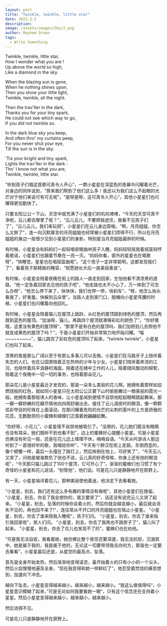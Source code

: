 ```yaml
---
layout: post
title: "Twinkle, twinkle, little star"
date: 2021-2-2
description: 
image: /assets/images/Sky/2.png
author: Mayhem Drown
tags: 
  - Write Something
---
```

Twinkle, twinkle, little star, <br>
How I wonder what you are ! <br>
Up above the world so high, <br>
Like a diamond in the sky. 

<!--break-->

When the blazing sun is gone, <br>
When he nothing shines upon, <br>
Then you show your little light, <br>
Twinkle, twinkle, all the night. 

Then the trav'ller in the dark, <br>
Thanks you for your tiny spark, <br>
He could not see which way to go, <br>
If you did not twinkle so.

In the dark blue sky you keep, <br>
And often thro' my curtains peep, <br>
For you never shut your eye, <br>
Till the sun is in the sky.

'Tis your bright and tiny spark, <br>
Lights the trav'ller in the dark : <br>
Tho' I know not what you are, <br>
Twinkle, twinkle, little star.

“听到孩子们唱这首歌可真令人开心”，一颗小星星在深蓝色的夜幕中闪耀着光芒，对身边的同伴说到，“原来我们帮到了他们这么多！我还以为我们这么不起眼的光芒对于他们来说可有可无呢”。“是呀是呀，这可真令人开心”，其他小星星们也闪耀得更加勤快了。

只要太阳公公一下山，天空中就充满了小星星们的叽叽喳喳，“今天的天空可真干净呢，云儿都去哪里了呢？”，“云儿云儿，不要把我遮住，我看不见孩子们了”，“云儿云儿，我们来玩把”，小星星们在云儿身边穿梭。“啊，月亮姐姐，你怎么又胖了”，连一向沉默寡言的月亮姐姐也经常被小星星们烦得不行，所以在月亮姐姐的身边一般很少见到小星星们的身影，特别是当月亮姐姐最胖的时候。

有时候，小星星会和妈妈们一起轻唱安眠曲哄孩子入睡，妈妈轻轻摇晃着摇篮轻哼着歌谣，小星星们也跟着节奏在一亮一灭。“妈妈你看，窗外的星星也在唱歌呀”，“快睡觉，星星也在唱摇篮曲呢”。“这个孩子一定非常聪明，这都发现我们了”，看着孩子那精致的睡容，“祝愿她长大后一直美丽善良”。

有时候，小星星会陪着夜晚在街上的路人一直走到回家，生怕他看不清漆黑的道路，“他一定急着回家去见他的孩子吧”，“他走路也太不小心了，万一摔到了可怎么办呀”，“他怎么停下来了，快快快，我们也停一停，快刹车”，“呀，他怎么抬头看我了，好害羞，快躲到云朵里”。当路人走到家门口，脱帽向小星星弯腰的时候，小星星们也闪耀着向他回礼。

有时候，小星星会陪着猫儿在屋顶上跳跃，从红色的屋顶跳到绿色的屋顶，然后再跳到蓝色的屋顶。“加油呀，猫儿，再跳四个屋顶就凑够彩虹的颜色了”，“你好傻哦，这里没有黄色的屋顶呀”，“那里不是有白色的屋顶吗，我们加把劲儿去照他不就变成黄色的屋顶了吗？”，于是小星星们开始非常努力地开始闪耀。“喵~~~~~~~~~”，猫儿跳完了彩虹色的屋顶叫了起来，“twinkle twinkle”，小星星们也叫了起来。

漆黑的夜是那么广阔以至于有那么多事儿可以去做。小星星们在马路牙子上陪伴着失恋的人们，也在公园里陪着正在热吻的少年与少女。小星星们陪伴着奔流的江河，也陪伴着风平浪静的海面，陪着还在楼中工作的人儿，陪着随风飘动的柳絮，陪着这个夜晚中一切一切的事务，也陪着那朵花儿。

那朵花儿是小星星最近才发现的，那是一朵多么美丽的花儿啊。她拥有着那样如焰燃烧般的红色，就如同小星星只在太阳公公正要下山时偷偷撇过一眼美丽的霞光一般。她拥有着那般诱人的香味，让小星星闻到便情不自禁地眨起眼睛跳起舞来。那一瓣一瓣娇嫩的花瓣尽情地向四周舒展出去，接住了云儿调皮时的眼泪，像一颗颗炫彩夺目的珍珠在上面滚动。在那闪耀着危险的光芒的尖刺的茎叶的上方是骄傲的花蕊，无数勤劳的小蜜蜂和蝴蝶们正围着她翩翩起舞。

“你好呀，小花儿”，小星星情不自禁地被吸引了。“没用的，花儿她们既没有眼睛也没有耳朵，她们既听不到也看不到”，边上的蜜蜂好心提醒小星星。可是小星星仿佛没有听见一般，还是在花儿边上喋喋不休，喃喃自语。“今天从吟游诗人那边听到了一首很好听的歌，我唱给你听”，“今天有个醉汉在街上走路，东倒西歪的，像个螃蟹一样，最后一头撞在了路灯上，然后摔倒在地上，可好笑了”，“今天云儿又哭了，问他是被谁欺负了他也不说，云儿真的好奇怪唉，你身上还有他的眼泪呢”，“今天那只猫儿跳过了100个屋顶，它可开心了”。渐渐的蜜蜂们也习惯了有个奇怪的小星星和花儿说话，“别管他”，他们说。可是花儿只是静静地开在原野上。

有一天，小星星端详着花儿，那种美丽使他着迷，他决定下去看看她。

“小星星，别去，我们还有这么多有趣的事情没有做呢”，其他小星星们在挽留。
“小星星，别去，你去了我会想你的，我又要哭了”，话还没有说完云儿又哭了起来。
“小星星，别去，坠落的时候你会着火的，然后你就会越变越小，最后就会消失不见的，再也回不来了!"，连往常从不开口的月亮姐姐也在阻止小星星。
”小星星，别去，你去了谁来陪我入睡呢“，孩子们问。
”小星星，别去，你去了谁来指引我回家呢“，旅人们问。
”小星星，别去，你去了我再也不跳房子了“，猫儿叫了起来。
”小星星，别去，你去了花儿也发现不了的“，蜜蜂们也在劝他。

“可是我无法自拔，我看着她，她仿佛比整个夜空还要深邃，我无法抗拒，沉溺其中，她是属于我的，我是属于他的，无论这一切要带领我去向何方，那我也一定要去看看”，小星星最后还是，从星空的最高点，坠落。

首先是全身开始发热，然后渐渐地变得滚烫，最开始着火的只有小小的一个尖头，然后火焰慢慢地遍及全身。“现在我变得和她一样鲜红了”，他忍受着焚烧的痛苦想到，加速向下冲去。

越向下坠去，小星星变得越来越小，越来越小，越来越小。“我这么做值得吗“，小星星意识模糊了起来，”可是无论如何我要看她一眼“，只有这个信念还在支持着小星星。然后小星星变得越来越小，越来越小，越来越小。

然后消弭不见。

可是花儿只是静静地开在原野上。